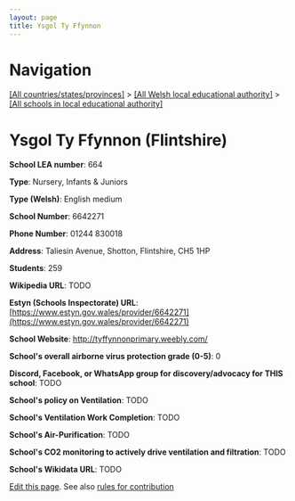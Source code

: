 ```yaml
---
layout: page
title: Ysgol Ty Ffynnon
---
```

# Navigation

[[All countries/states/provinces]](../../..) > [[All Welsh local educational authority]](../..) > [[All schools in local educational authority]](..)

# Ysgol Ty Ffynnon (Flintshire)

**School LEA number**: 664

**Type**: Nursery, Infants & Juniors

**Type (Welsh)**: English medium

**School Number**: 6642271

**Phone Number**: 01244 830018

**Address**: Taliesin Avenue, Shotton, Flintshire, CH5 1HP

**Students**: 259

**Wikipedia URL**: TODO

**Estyn (Schools Inspectorate) URL**: [https://www.estyn.gov.wales/provider/6642271](https://www.estyn.gov.wales/provider/6642271)

**School Website**: http://tyffynnonprimary.weebly.com/

**School's overall airborne virus protection grade (0-5)**: 0

**Discord, Facebook, or WhatsApp group for discovery/advocacy for THIS school**: TODO

**School's policy on Ventilation**: TODO

**School's Ventilation Work Completion**: TODO

**School's Air-Purification**: TODO

**School's CO2 monitoring to actively drive ventilation and filtration**: TODO

**School's Wikidata URL**: TODO




[Edit this page](https://github.com/VentilationProject/Wales/edit/prif/./Flintshire/Ysgol_Ty_Ffynnon.md). See also [rules for contribution](../../../contribution-rules/)